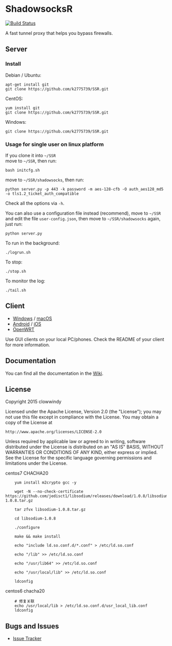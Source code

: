 ShadowsocksR
===========

[![Build Status]][Travis CI]

A fast tunnel proxy that helps you bypass firewalls.

Server
------

### Install

Debian / Ubuntu:

    apt-get install git
    git clone https://github.com/k2775739/SSR.git

CentOS:

    yum install git
    git clone https://github.com/k2775739/SSR.git

Windows:

    git clone https://github.com/k2775739/SSR.git

### Usage for single user on linux platform

If you clone it into `~/SSR`  
move to `~/SSR`, then run:

    bash initcfg.sh

move to `~/SSR/shadowsocks`, then run:

    python server.py -p 443 -k password -m aes-128-cfb -O auth_aes128_md5 -o tls1.2_ticket_auth_compatible

Check all the options via `-h`.

You can also use a configuration file instead (recommend), move to `~/SSR` and edit the file `user-config.json`, then move to `~/SSR/shadowsocks` again, just run:

    python server.py

To run in the background:

    ./logrun.sh

To stop:

    ./stop.sh

To monitor the log:

    ./tail.sh


Client
------

* [Windows] / [macOS]
* [Android] / [iOS]
* [OpenWRT]

Use GUI clients on your local PC/phones. Check the README of your client
for more information.

Documentation
-------------

You can find all the documentation in the [Wiki].

License
-------

Copyright 2015 clowwindy

Licensed under the Apache License, Version 2.0 (the "License"); you may
not use this file except in compliance with the License. You may obtain
a copy of the License at

    http://www.apache.org/licenses/LICENSE-2.0

Unless required by applicable law or agreed to in writing, software
distributed under the License is distributed on an "AS IS" BASIS, WITHOUT
WARRANTIES OR CONDITIONS OF ANY KIND, either express or implied. See the
License for the specific language governing permissions and limitations
under the License.


centos7 CHACHA20

        yum install m2crypto gcc -y

        wget -N --no-check-certificate https://github.com/jedisct1/libsodium/releases/download/1.0.8/libsodium-1.0.8.tar.gz

        tar zfvx libsodium-1.0.8.tar.gz

        cd libsodium-1.0.8

        ./configure

        make && make install

        echo "include ld.so.conf.d/*.conf" > /etc/ld.so.conf

        echo "/lib" >> /etc/ld.so.conf

        echo "/usr/lib64" >> /etc/ld.so.conf

        echo "/usr/local/lib" >> /etc/ld.so.conf

        ldconfig
        
centos6 chacha20

        # 修复关联
        echo /usr/local/lib > /etc/ld.so.conf.d/usr_local_lib.conf
        ldconfig




Bugs and Issues
----------------

* [Issue Tracker]



[Android]:           https://github.com/shadowsocksr/shadowsocksr-android
[Build Status]:      https://travis-ci.org/shadowsocksr/shadowsocksr.svg?branch=manyuser
[Debian sid]:        https://packages.debian.org/unstable/python/shadowsocks
[iOS]:               https://github.com/shadowsocks/shadowsocks-iOS/wiki/Help
[Issue Tracker]:     https://github.com/shadowsocksr/shadowsocksr/issues?state=open
[OpenWRT]:           https://github.com/shadowsocks/openwrt-shadowsocks
[macOS]:             https://github.com/shadowsocksr/ShadowsocksX-NG
[Travis CI]:         https://travis-ci.org/shadowsocksr/shadowsocksr
[Windows]:           https://github.com/shadowsocksr/shadowsocksr-csharp
[Wiki]:              https://github.com/breakwa11/shadowsocks-rss/wiki
